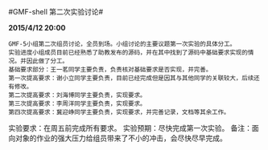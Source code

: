 #GMF-shell 第二次实验讨论#

**2015/4/12   20:00**
    
    GMF-5小组第二次组员讨论，全员到场。小组讨论的主要议题第一次实验的具体分工。
    实验进度小组成员目前已经熟悉了助教发布的源码，并在其中找到了源码中基础要求实现的情况。并因此做了分工。
    基础要求部分：王一茗同学主要负责，负责核对基础要求是否实现，并完善。
    第一次提高要求：谢小立同学主要负责，目前已经完成但是因其与其他同学的关联较大，后续还有修改。
    第二次提高要求：刘海博同学主要负责，实现要求。
    第三次提高要求：李周洋同学主要负责，实现要求。
    第四次提高要求：冀迎峥同学主要负责，实现要求，并完善记录，文档等其余工作。
   实验要求：在周五前完成所有要求。
   实验预期：尽快完成第一次实验。
   备注：面向对象的作业的强大压力给组员带来了不小的冲击，会尽快尽早完成。
